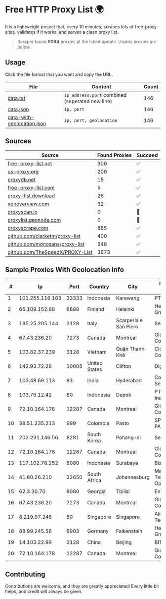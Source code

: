 
# Free HTTP Proxy List 🌍

It is a lightweight project that, every 10 minutes, scrapes lots of free-proxy sites, validates if it works, and serves a clean proxy list.


> Scraper found **6084** proxies at the latest update. Usable proxies are below.

## Usage

Click the file format that you want and copy the URL.


|File|Content|Count|
|----|-------|-----|
|[data.txt](https://raw.githubusercontent.com/themiralay/Proxy-List-World/master/data.txt)|`ip_address:port` combined (seperated new line)|146|
|[data.json](https://raw.githubusercontent.com/themiralay/Proxy-List-World/master/data.json)|`ip, port`|146|
|[data-with-geolocation.json](https://raw.githubusercontent.com/themiralay/Proxy-List-World/master/data-with-geolocation.json)|`ip, port, geolocation`|146|

## Sources

|Source|Found Proxies|Succeed|
|------|-------------|-------|
|[free-proxy-list.net](https://free-proxy-list.net)|300|✅|
|[us-proxy.org](https://www.us-proxy.org)|200|✅|
|[proxydb.net](http://proxydb.net)|15|✅|
|[free-proxy-list.com](https://free-proxy-list.com/?page=&port=&type%5B%5D=http&type%5B%5D=https&up_time=0&search=Search)|5|✅|
|[proxy-list.download](https://www.proxy-list.download/HTTP)|26|✅|
|[vpnoverview.com](https://vpnoverview.com/privacy/anonymous-browsing/free-proxy-servers)|32|✅|
|[proxyscan.io](https://www.proxyscan.io)|0|🚫|
|[proxylist.geonode.com](https://proxylist.geonode.com/api/proxy-list?limit=300&page=1&sort_by=lastChecked&sort_type=desc&protocols=http,https)|0|🚫|
|[proxyscrape.com](https://api.proxyscrape.com/v2/?request=displayproxies&protocol=http&timeout=10000&country=all&ssl=all&anonymity=all)|885|✅|
|[github.com/clarketm/proxy-list](https://raw.githubusercontent.com/clarketm/proxy-list/master/proxy-list-raw.txt)|400|✅|
|[github.com/monosans/proxy-list](https://raw.githubusercontent.com/monosans/proxy-list/main/proxies/http.txt)|548|✅|
|[github.com/TheSpeedX/PROXY-List](https://raw.githubusercontent.com/TheSpeedX/PROXY-List/master/http.txt)|3673|✅|


## Sample Proxies With Geolocation Info

|#|Ip|Port|Country|City|Internet Service Provider|
|-|--|----|-------|----|-------------------------|
|1|101.255.116.163|33333|Indonesia|Karawang|PT Remala Abadi|
|2|65.109.152.88|8888|Finland|Helsinki|Hetzner Online GmbH|
|3|185.25.205.144|3128|Italy|Scarperia e San Piero|Servereasy Italy|
|4|67.43.236.20|7273|Canada|Montreal|GloboTech Communications|
|5|103.82.37.239|3128|Vietnam|Quận Thanh Khê|Cloudfly Corporation|
|6|142.93.72.28|10005|United States|Clifton|DigitalOcean, LLC|
|7|103.48.69.113|83|India|Hyderabad|Country Online Services PVT LTD|
|8|103.76.12.42|80|Indonesia|Depok|PT Mora Telematika Indonesia|
|9|72.10.164.178|12287|Canada|Montreal|GloboTech Communications|
|10|38.51.235.213|999|Colombia|Pasto|SP SISTEMAS PALACIOS LTDA|
|11|203.231.146.56|8281|South Korea|Pohang-si|Sejong Telecom|
|12|72.10.164.178|12287|Canada|Montreal|GloboTech Communications|
|13|117.102.76.252|8080|Indonesia|Surabaya|Biznet Networks|
|14|41.60.26.210|32650|South Africa|Johannesburg|Maintainer Liquid Telecommunications Operations Limited|
|15|62.3.30.70|8080|Georgia|Tbilisi|Enbinet Ltd.|
|16|67.43.236.20|7273|Canada|Montreal|GloboTech Communications|
|17|8.219.97.248|80|Singapore|Singapore|Alibaba (US) Technology Co., Ltd.|
|18|88.99.245.58|8903|Germany|Falkenstein|Hetzner Online GmbH|
|19|14.103.22.99|3128|China|Beijing|BITNET|
|20|72.10.164.178|12287|Canada|Montreal|GloboTech Communications|



## Contributing

Contributions are welcome, and they are greatly appreciated! Every
little bit helps, and credit will always be given.

